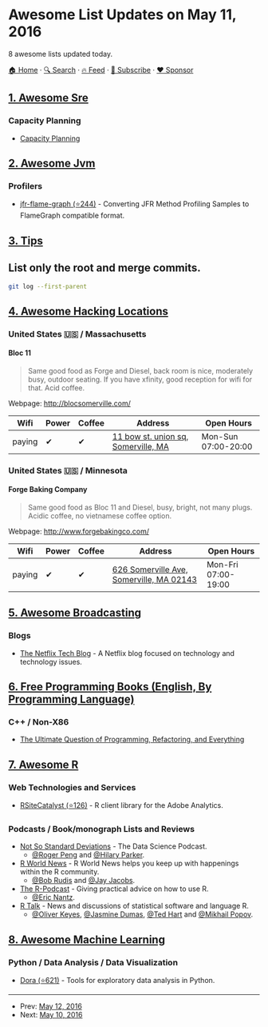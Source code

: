 # Awesome List Updates on May 11, 2016

8 awesome lists updated today.

[🏠 Home](/README.md) · [🔍 Search](https://www.trackawesomelist.com/search/) · [🔥 Feed](https://www.trackawesomelist.com/rss.xml) · [📮 Subscribe](https://trackawesomelist.us17.list-manage.com/subscribe?u=d2f0117aa829c83a63ec63c2f&id=36a103854c) · [❤️  Sponsor](https://github.com/sponsors/theowenyoung)



## [1. Awesome Sre](/content/dastergon/awesome-sre/README.md)

### Capacity Planning

*   [Capacity Planning](https://www.usenix.org/system/files/login/articles/login_feb15_07_hixson.pdf)

## [2. Awesome Jvm](/content/deephacks/awesome-jvm/README.md)

### Profilers

*   [jfr-flame-graph (⭐244)](https://github.com/chrishantha/jfr-flame-graph) - Converting JFR Method Profiling Samples to FlameGraph compatible format.

## [3. Tips](/content/git-tips/tips/README.md)

## List only the root and merge commits.

```sh
git log --first-parent
```

## [4. Awesome Hacking Locations](/content/daviddias/awesome-hacking-locations/README.md)

### United States 🇺🇸 / Massachusetts <a id="massachusetts"></a>

#### Bloc 11

> Same good food as Forge and Diesel, back room is nice, moderately busy, outdoor seating. If you have xfinity, good reception for wifi for that. Acid coffee.

Webpage: <http://blocsomerville.com/>

| Wifi   | Power | Coffee | Address                                                                 | Open Hours          |
| ------ | ----- | ------ | ----------------------------------------------------------------------- | ------------------- |
| paying | ✔     | ✔      | [11 bow st. union sq, Somerville, MA](https://goo.gl/maps/eytUQsvC6sB2) | Mon-Sun 07:00-20:00 |

### United States 🇺🇸 / Minnesota <a id="minnesota"></a>

#### Forge Baking Company

> Same good food as Bloc 11 and Diesel, busy, bright, not many plugs. Acidic coffee, no vietnamese coffee option.

Webpage: <http://www.forgebakingco.com/>

| Wifi   | Power | Coffee | Address                                                                      | Open Hours          |
| ------ | ----- | ------ | ---------------------------------------------------------------------------- | ------------------- |
| paying | ✔     | ✔      | [626 Somerville Ave, Somerville, MA 02143](https://goo.gl/maps/gKjnLGtTYE62) | Mon-Fri 07:00-19:00 |

## [5. Awesome Broadcasting](/content/ebu/awesome-broadcasting/README.md)

### Blogs

*   [The Netflix Tech Blog](http://techblog.netflix.com/) - A Netflix blog focused on technology and technology issues.

## [6. Free Programming Books (English, By Programming Language)](/content/EbookFoundation/free-programming-books/README.md)

### C++ / Non-X86

*   [The Ultimate Question of Programming, Refactoring, and Everything](https://www.gitbook.com/book/alexastva/the-ultimate-question-of-programming-refactoring-/details)

## [7. Awesome R](/content/qinwf/awesome-R/README.md)

### Web Technologies and Services

*   [RSiteCatalyst (⭐126)](https://github.com/randyzwitch/RSiteCatalyst) - R client library for the Adobe Analytics.

### Podcasts / Book/monograph Lists and Reviews

*   [Not So Standard Deviations](https://soundcloud.com/nssd-podcast) - The Data Science Podcast.
    *   [@Roger Peng](https://twitter.com/rdpeng) and [@Hilary Parker](https://twitter.com/hspter).
*   [R World News](http://www.rworld.news/blog/) - R World News helps you keep up with happenings within the R community.
    *   [@Bob Rudis](https://twitter.com/hrbrmstr) and [@Jay Jacobs](https://twitter.com/jayjacobs).
*   [The R-Podcast](https://r-podcast.org/) - Giving practical advice on how to use R.
    *   [@Eric Nantz](https://r-podcast.org/stories/contact.html).
*   [R Talk](http://rtalk.org) - News and discussions of statistical software and language R.
    *   [@Oliver Keyes](https://twitter.com/quominus), [@Jasmine Dumas](https://twitter.com/jasdumas), [@Ted Hart](https://twitter.com/emhrt_) and [@Mikhail Popov](https://twitter.com/bearloga).

## [8. Awesome Machine Learning](/content/josephmisiti/awesome-machine-learning/README.md)

### Python / Data Analysis / Data Visualization

*   [Dora (⭐621)](https://github.com/nathanepstein/dora) - Tools for exploratory data analysis in Python.

---

- Prev: [May 12, 2016](/content/2016/05/12/README.md)
- Next: [May 10, 2016](/content/2016/05/10/README.md)